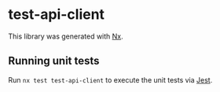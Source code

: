 # test-api-client

This library was generated with [Nx](https://nx.dev).

## Running unit tests

Run `nx test test-api-client` to execute the unit tests via [Jest](https://jestjs.io).
